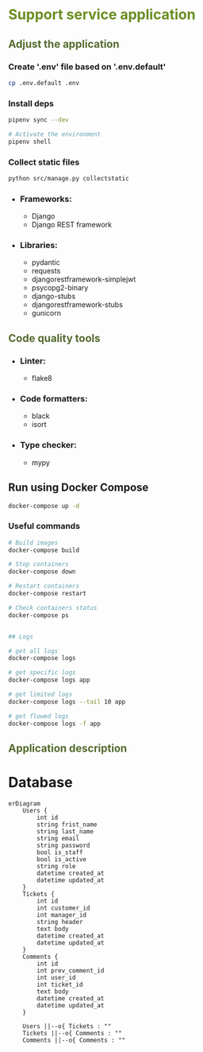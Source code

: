 # <span style="color:OliveDrab">Support service application</span>


## <span style="color:DarkOliveGreen">Adjust the application</span>

### Create '.env' file based on '.env.default'
```bash
cp .env.default .env
```


### Install deps
```bash
pipenv sync --dev

# Activate the environment
pipenv shell
```


### Collect static files
```bash
python src/manage.py collectstatic
```


- ### Frameworks:
    - Django
    - Django REST framework    

- ### Libraries:
    - pydantic
    - requests
    - djangorestframework-simplejwt
    - psycopg2-binary
    - django-stubs
    - djangorestframework-stubs
    - gunicorn

## <span style="color:DarkOliveGreen">Code quality tools</span>

- ### Linter:
    - flake8
- ### Code formatters:
    - black
    - isort
- ### Type checker:
    - mypy



## Run using Docker Compose
```bash
docker-compose up -d
```


### Useful commands
```bash
# Build images
docker-compose build

# Stop containers
docker-compose down

# Restart containers
docker-compose restart

# Check containers status
docker-compose ps


## Logs

# get all logs
docker-compose logs

# get specific logs
docker-compose logs app

# get limited logs
docker-compose logs --tail 10 app

# get flowed logs
docker-compose logs -f app
```


## <span style="color:DarkOliveGreen">Application description</span>

# Database

```mermaid
erDiagram
    Users {
        int id
        string frist_name
        string last_name
        string email
        string password
        bool is_staff
        bool is_active
        string role
        datetime created_at
        datetime updated_at
    }
    Tickets {
        int id
        int customer_id
        int manager_id
        string header
        text body
        datetime created_at
        datetime updated_at
    }
    Comments {
        int id
        int prev_comment_id
        int user_id
        int ticket_id
        text body
        datetime created_at
        datetime updated_at
    }

    Users ||--o{ Tickets : ""
    Tickets ||--o{ Comments : ""
    Comments ||--o{ Comments : ""
```
